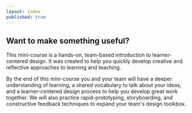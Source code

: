 ```yaml
---
layout: index
published: true
---
```


## Want to make something useful?

This mini-course is a hands-on, team-based introduction to learner-centered design. It was created to help you quickly develop creative and reflective approaches to learning and teaching. 

By the end of this mini-course you and your team will have a deeper understanding of learning, a shared vocabulary to talk about your ideas, and a learner-centered design process to help you develop great work together. We will also practice rapid-prototyping, storyboarding, and constructive feedback techniques to expand your team's design toolkbox.
